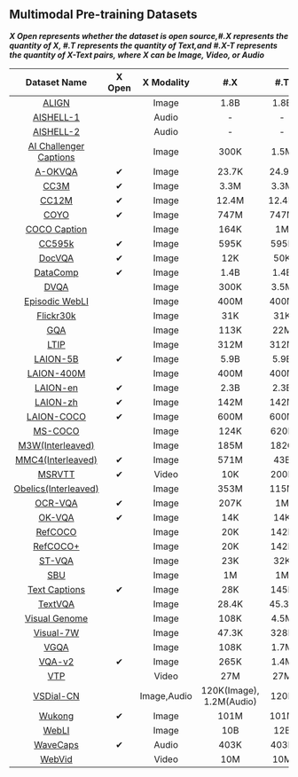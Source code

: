 ## Multimodal Pre-training Datasets

***X  Open represents whether the dataset is open source,#.X represents the quantity of X, #.T represents the quantity of Text,and #.X-T represents the quantity of X-Text pairs, where X can be Image, Video, or Audio***

|                         Dataset Name                         |  X Open  | X Modality  |           #.X            |  #.T  |       #.X-T       |
| :----------------------------------------------------------: | :------: | :---------: | :----------------------: | :---: | :---------------: |
|          [ALIGN](https://arxiv.org/abs/2102.05918)           |          |    Image    |           1.8B           | 1.8B  |       1.8B        |
|        [AISHELL-1](https://arxiv.org/abs/2305.04160)         |          |    Audio    |            -             |   -   |       128K        |
|        [AISHELL-2](https://arxiv.org/abs/2305.04160)         |          |    Audio    |            -             |   -   |        1M         |
|  [AI Challenger Captions](https://arxiv.org/abs/1711.06475)  |          |    Image    |           300K           | 1.5M  |       1.5M        |
|     [A-OKVQA](https://allenai.org/project/a-okvqa/home)      | &#x2714; |    Image    |          23.7K           | 24.9K |       24.9K       |
| [CC3M](https://github.com/google-research-datasets/conceptual-captions) | &#x2714; |    Image    |           3.3M           | 3.3M  |       3.3M        |
| [CC12M](https://github.com/google-research-datasets/conceptual-12m) | &#x2714; |    Image    |          12.4M           | 12.4M |       12.4M       |
|      [COYO](https://github.com/kakaobrain/coyo-dataset)      | &#x2714; |    Image    |           747M           | 747M  |       747M        |
|       [COCO Caption](https://arxiv.org/abs/1504.00325)       |          |    Image    |           164K           |  1M   |        1M         |
|            [CC595k](https://llava-vl.github.io/)             | &#x2714; |    Image    |           595K           | 595K  |       595K        |
|              [DocVQA](https://www.docvqa.org/)               | &#x2714; |    Image    |           12K            |  50K  |        50K        |
|             [DataComp](https://www.datacomp.ai/)             | &#x2714; |    Image    |           1.4B           | 1.4B  |       1.4B        |
|           [DVQA](https://arxiv.org/abs/1801.08163)           |          |    Image    |           300K           | 3.5M  |       3.5M        |
|      [Episodic WebLI](https://arxiv.org/abs/2305.18565)      |          |    Image    |           400M           | 400M  |       400M        |
|   [Flickr30k](http://nlp.cs.illinois.edu/Denotation.html)    |          |    Image    |           31K            |  31K  |        31K        |
|           [GQA](https://arxiv.org/abs/1902.00751)            |          |    Image    |           113K           |  22M  |        22M        |
|           [LTIP](https://arxiv.org/abs/2204.14198)           |          |    Image    |           312M           | 312M  |       312M        |
|         [LAION-5B](https://laion.ai/blog/laion-5b/)          | &#x2714; |    Image    |           5.9B           | 5.9B  |       5.9B        |
|        [LAION-400M](https://arxiv.org/abs/2111.02114)        |          |    Image    |           400M           | 400M  |       400M        |
|         [LAION-en](https://laion.ai/blog/laion-5b/)          | &#x2714; |    Image    |           2.3B           | 2.3B  |       2.3B        |
|         [LAION-zh](https://laion.ai/blog/laion-5b/)          | &#x2714; |    Image    |           142M           | 142M  |       142M        |
|       [LAION-COCO](https://laion.ai/blog/laion-coco/)        | &#x2714; |    Image    |           600M           | 600M  |       600M        |
|          [MS-COCO](https://arxiv.org/abs/1405.0312)          |          |    Image    |           124K           | 620K  |       620K        |
|     [M3W(Interleaved)](https://arxiv.org/abs/2204.14198)     |          |    Image    |           185M           | 182G  | 43.3M(Instances)  |
|     [MMC4(Interleaved)](https://github.com/allenai/mmc4)     | &#x2714; |    Image    |           571M           |  43B  | 101.2M(Instances) |
| [MSRVTT](https://www.microsoft.com/en-us/research/publication/msr-vtt-a-large-video-description-dataset-for-bridging-video-and-language/) | &#x2714; |    Video    |           10K            | 200K  |       200K        |
|   [Obelics(Interleaved)](https://arxiv.org/abs/2306.16527)   |          |    Image    |           353M           | 115M  |  141M(Instances)  |
|            [OCR-VQA](https://ocr-vqa.github.io/)             | &#x2714; |    Image    |           207K           |  1M   |        1M         |
|             [OK-VQA](https://okvqa.allenai.org/)             | &#x2714; |    Image    |           14K            |  14K  |        14K        |
|         [RefCOCO](https://arxiv.org/abs/1608.00272)          |          |    Image    |           20K            | 142K  |       142K        |
|         [RefCOCO+](https://arxiv.org/abs/1608.00272)         |          |    Image    |           20K            | 142K  |       142K        |
|          [ST-VQA](https://arxiv.org/abs/2112.12494)          |          |    Image    |           23K            |  32K  |        32K        |
|  [SBU](https://dl.acm.org/doi/abs/10.5555/2986459.2986587)   |          |    Image    |            1M            |  1M   |        1M         |
|        [Text Captions](https://textvqa.org/textcaps/)        | &#x2714; |    Image    |           28K            | 145K  |       145K        |
|         [TextVQA](https://arxiv.org/abs/1904.08920)          |          |    Image    |          28.4K           | 45.3K |       45.3K       |
|      [Visual Genome](https://arxiv.org/abs/1602.07332)       |          |    Image    |           108K           | 4.5M  |       4.5M        |
|        [Visual-7W](https://arxiv.org/abs/1511.03416)         |          |    Image    |          47.3K           | 328K  |       328K        |
|           [VGQA](https://arxiv.org/abs/1602.07332)           |          |    Image    |           108K           | 1.7M  |       1.7M        |
|               [VQA-v2](https://visualqa.org/)                | &#x2714; |    Image    |           265K           | 1.4M  |       1.4M        |
|           [VTP](https://arxiv.org/abs/2204.14198)            |          |    Video    |           27M            |  27M  |        27M        |
|        [VSDial-CN](https://arxiv.org/abs/2305.19972)         |          | Image,Audio | 120K(Image), 1.2M(Audio) | 120K  |       1.2M        |
|  [Wukong](https://wukong-dataset.github.io/wukong-dataset/)  | &#x2714; |    Image    |           101M           | 101M  |       101M        |
|          [WebLI](https://arxiv.org/abs/2209.06794)           |          |    Image    |           10B            |  12B  |        12B        |
|       [WaveCaps](https://github.com/XinhaoMei/WavCaps)       | &#x2714; |    Audio    |           403K           | 403K  |       403K        |
|          [WebVid](https://arxiv.org/abs/2104.00650)          |          |    Video    |           10M            |  10M  |        10M        |
